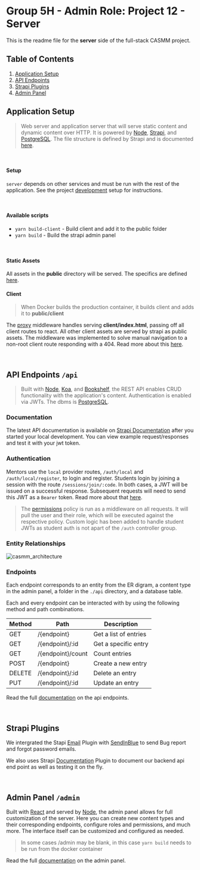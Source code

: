 # Group 5H - Admin Role: Project 12 - Server

This is the readme file for the **server** side of the full-stack CASMM project.

## Table of Contents
1. [Application Setup](#Application-Setup)
2. [API Endpoints](#API-Endpoints-api)
3. [Strapi Plugins](#Strapi-Plugins)
4. [Admin Panel](#Admin-Panel-admin)

## Application Setup

> Web server and application server that will serve static content and dynamic content over HTTP. It is powered by [Node](https://nodejs.org/en/), [Strapi](https://strapi.io/documentation/v3.x/getting-started/introduction.html), and [PostgreSQL](https://www.postgresql.org/). The file structure is defined by Strapi and is documented [here](https://docs-v3.strapi.io/developer-docs/latest/setup-deployment-guides/file-structure.html).

<br/>

#### Setup

`server` depends on other services and must be run with the rest of the application. See the project [development](../README.md#development) setup for instructions.

<br/>

#### Available scripts

* `yarn build-client` - Build client and add it to the public folder
* `yarn build` - Build the strapi admin panel

<br/>

#### Static Assets

All assets in the **public** directory will be served. The specifics are defined [here](https://docs-v3.strapi.io/developer-docs/latest/setup-deployment-guides/configurations.html#public-assets).

#### Client

> When Docker builds the production container, it builds client and adds it to **public/client**

The [proxy](/server/middlewares/proxy/index.js) middleware handles serving **client/index.html**, passing off all client routes to react. All other client assets are served by strapi as public assets. The middleware was implemented to solve manual navigation to a non-root client route responding with a 404. Read more about this [here](https://github.com/STEM-C/STEM-C/pull/28#pullrequestreview-415846251).

<br/>

## API Endpoints `/api`

> Built with [Node](https://nodejs.org/en/), [Koa](https://github.com/koajs/koa#readme), and [Bookshelf](https://bookshelfjs.org/), the REST API enables CRUD functionality with the application's content. Authentication is enabled via JWTs. The dbms is [PostgreSQL](https://www.postgresql.org/).

### Documentation

The latest API documentation is available on [Strapi Documentation](http://localhost:1337/documentation/v1.0.0) after you started your local development. You can view example request/responses and test it with your jwt token. 

### Authentication 

Mentors use the `local` provider routes, `/auth/local` and `/auth/local/register`, to login and register. Students login by joining a session with the route `/sessions/join/:code`. In both cases, a JWT will be issued on a successful response. Subsequent requests will need to send this JWT as a `Bearer` token. Read more about that [here](https://docs-v3.strapi.io/developer-docs/latest/development/plugins/users-permissions.html#concept).

> The [permissions](./extensions/users-permissions/config/policies/permissions.js) policy is run as a middleware on all requests. It will pull the user and their role, which will be executed against the respective policy. Custom logic has been added to handle student JWTs as student auth is not apart of the `/auth` controller group.

### Entity Relationships

<!--![ER Digram](er_diagram.PNG)>-->
![casmm_architecture](https://github.com/DavidMagda/CaSMM_fork_2023/assets/31215899/6e481df6-39ca-4717-8e39-5944e7ee48a7)


### Endpoints

Each endpoint corresponds to an entity from the ER digram, a content type in the admin panel, a folder in the `./api` directory, and a database table. 

Each and every endpoint can be interacted with by using the following method and path combinations. 

| Method | Path              | Description           |
| ------ | ----------------- | --------------------- |
| GET    | /{endpoint}       | Get a list of entries |
| GET    | /{endpoint}/:id   | Get a specific entry  |
| GET    | /{endpoint}/count | Count entries         |
| POST   | /{endpoint}       | Create a new entry    |
| DELETE | /{endpoint}/:id   | Delete an entry       |
| PUT    | /{endpoint}/:id   | Update an entry       |

Read the full [documentation](https://docs-v3.strapi.io/developer-docs/latest/development/backend-customization.html#routing) on the api endpoints.

<br/>

## Strapi Plugins

We intergrated the Stapi [Email](https://docs-v3.strapi.io/developer-docs/latest/development/plugins/email.html#programmatic-usage) Plugin with [SendInBlue](https://www.sendinblue.com/) to send Bug report and forgot password emails. 

We also uses Strapi [Documentation](https://docs-v3.strapi.io/developer-docs/latest/development/plugins/documentation.html) Plugin to document our backend api end point as well as testing it on the fly.

<br/>

## Admin Panel `/admin`

Built with [React](https://reactjs.org/) and served by [Node](https://nodejs.org/en/), the admin panel allows for full customization of the server. Here you can create new content types and their corresponding endpoints, configure roles and permissions, and much more. The interface itself can be customized and configured as needed.

> In some cases /admin may be blank, in this case `yarn build` needs to be run from the docker container

Read the full [documentation](https://docs-v3.strapi.io/developer-docs/latest/development/admin-customization.html) on the admin panel.

